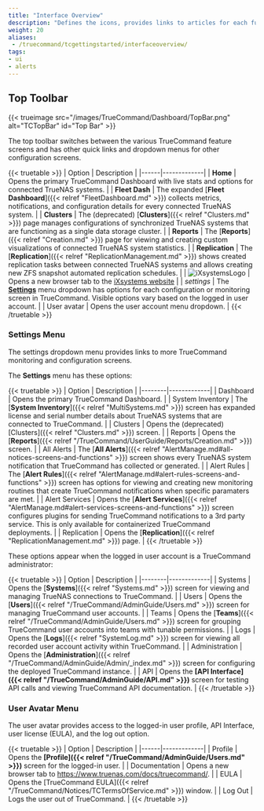 ```yaml
---
title: "Interface Overview"
description: "Defines the icons, provides links to articles for each function, and explains where to access alerts on the TrueCommand interface."
weight: 20
aliases: 
 - /truecommand/tcgettingstarted/interfaceoverview/
tags:
- ui
- alerts
---
```


## Top Toolbar

{{< trueimage src="/images/TrueCommand/Dashboard/TopBar.png" alt="TCTopBar" id="Top Bar" >}}

The top toolbar switches between the various TrueCommand feature screens and has other quick links and dropdown menus for other configuration screens.

{{< truetable >}}
| Option | Description |
|------|-------------|
| <span class="iconify" data-icon="mdi:home"></span> **Home** | Opens the primary TrueCommand Dashboard with live stats and options for connected TrueNAS systems. |
| <span class="iconify" data-icon="mdi:heart-pulse"></span> **Fleet Dash** | The expanded [**Fleet Dashboard**]({{< relref "FleetDashboard.md" >}}) collects metrics, notifications, and configuration details for every connected TrueNAS system. |
| <span class="iconify" data-icon="mdi:server-network"></span> **Clusters** | The (deprecated) [**Clusters**]({{< relref "Clusters.md" >}}) page manages configurations of synchronized TrueNAS systems that are functioning as a single data storage cluster. |
| <span class="iconify" data-icon="mdi:chart-line-stacked"></span> **Reports** | The [**Reports**]({{< relref "Creation.md" >}}) page for viewing and creating custom visualizations of connected TrueNAS system statistics. |
| <span class="iconify" data-icon="mdi:content-copy"></span> **Replication** | The [**Replication**]({{< relref "ReplicationManagement.md" >}}) shows created replication tasks between connected TrueNAS systems and allows creating new ZFS snapshot automated replication schedules. |
| ![iXsystemsLogo](/images/ixsystemsbw.png) | Opens a new browser tab to the [iXsystems website](https://www.ixsystems.com) |
| <i class="material-icons" aria-hidden="true" title="Settings">settings</i> | The **[Settings](#settings-menu)** menu dropdown has options for each configuration or monitoring screen in TrueCommand. Visible options vary based on the logged in user account. |
| User avatar | Opens the user account menu dropdown. |
{{< /truetable >}}

### Settings Menu
The settings dropdown menu provides links to more TrueCommand monitoring and configuration screens.

The **Settings** menu has these options:

{{< truetable >}}
| Option | Description |
|--------|-------------|
| <span class="iconify" data-icon="mdi:view-dashboard"></span> Dashboard | Opens the primary TrueCommand Dashboard. |
| <span class="iconify" data-icon="mdi:chip"></span> System Inventory | The [**System Inventory**]({{< relref "MultiSystems.md" >}}) screen has expanded license and serial number details about TrueNAS systems that are connected to TrueCommand. |
| <span class="iconify" data-icon="mdi:server-network"></span> Clusters | Opens the (deprecated) [Clusters]({{< relref "Clusters.md" >}}) screen. |
| <span class="iconify" data-icon="mdi:chart-line-stacked"></span> Reports | Opens the [**Reports**]({{< relref "/TrueCommand/UserGuide/Reports/Creation.md" >}}) screen. |
| <span class="iconify" data-icon="mdi:playlist-check"></span> All Alerts | The [**All Alerts**]({{< relref "AlertManage.md#all-notices-screens-and-functions" >}}) screen shows every TrueNAS system notification that TrueCommand has collected or generated. |
| <span class="iconify" data-icon="ic:round-notification-important"></span> Alert Rules | The [**Alert Rules**]({{< relref "AlertManage.md#alert-rules-screens-and-functions" >}}) screen has options for viewing and creating new monitoring routines that create TrueCommand notifications when specific paramaters are met. |
| <span class="iconify" data-icon="mdi:cloud-alert"></span> Alert Services | Opens the [**Alert Services**]({{< relref "AlertManage.md#alert-services-screens-and-functions" >}}) screen configures plugins for sending TrueCommand notifications to a 3rd party service. This is only available for containerized TrueCommand deployments. |
| <span class="iconify" data-icon="mdi:content-copy"></span> Replication | Opens the [**Replication**]({{< relref "ReplicationManagement.md" >}}) page. |
{{< /truetable >}}

These options appear when the logged in user account is a TrueCommand administrator:

{{< truetable >}}
| Option | Description |
|--------|-------------|
| <span class="iconify" data-icon="mdi:remote"></span> Systems | Opens the [**Systems**]({{< relref "Systems.md" >}}) screen for viewing and managing TrueNAS connections to TrueCommand. |
| <span class="iconify" data-icon="mdi:account"></span> Users | Opens the [**Users**]({{< relref "/TrueCommand/AdminGuide/Users.md" >}}) screen for managing TrueCommand user accounts. |
| <span class="iconify" data-icon="mdi:account-supervisor-circle"></span> Teams | Opens the [**Teams**]({{< relref "/TrueCommand/AdminGuide/Users.md" >}}) screen for grouping TrueCommand user accounts into teams with tunable permissions. |
| <span class="iconify" data-icon="mdi:text-short"></span> Logs | Opens the [**Logs**]({{< relref "SystemLog.md" >}}) screen for viewing all recorded user account activity within TrueCommand. |
| <span class="iconify" data-icon="mdi:key"></span> Administration | Opens the [**Administration**]({{< relref "/TrueCommand/AdminGuide/Admin/_index.md" >}}) screen for configuring the deployed TrueCommand instance. |
| <span class="iconify" data-icon="mdi:swap-vertical-bold"></span> API |  Opens the **[API Interface]({{< relref "/TrueCommand/AdminGuide/API.md" >}})** screen for testing API calls and viewing TrueCommand API documentation. |
{{< /truetable >}}

### User Avatar Menu
The user avatar provides access to the logged-in user profile, API Interface, user license (EULA), and the log out option.

{{< truetable >}}
| Option | Description |
|------|-------------|
| <span class="iconify" data-icon="mdi:account"></span> Profile | Opens the **[Profile]({{< relref "/TrueCommand/AdminGuide/Users.md" >}})** screen for the logged-in user. |
| <span class="iconify" data-icon="mdi:file-document-multiple-outline"></span> Documentation | Opens a new browser tab to https://www.truenas.com/docs/truecommand/. |
| <span class="iconify" data-icon="mdi:file-document-edit-outline"></span> EULA | Opens the [TrueCommand EULA]({{< relref "/TrueCommand/Notices/TCTermsOfService.md" >}}) window. |
| <span class="iconify" data-icon="mdi:login-variant"></span> Log Out | Logs the user out of TrueCommand. |
{{< /truetable >}}
